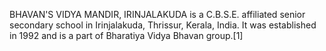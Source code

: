 BHAVAN'S VIDYA MANDIR, IRINJALAKUDA is a C.B.S.E. affiliated senior secondary school in Irinjalakuda, Thrissur, Kerala, India. It was established in 1992 and is a part of Bharatiya Vidya Bhavan group.[1]
